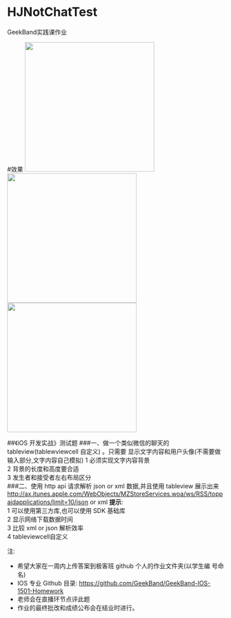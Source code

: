 # HJNotChatTest
GeekBand实践课作业

#效果
<img src="http://img.blog.csdn.net/20150831115223200" width="300"/>
<img src="http://img.blog.csdn.net/20150831115241554" width="300"/>
<img src="http://img.blog.csdn.net/20150831115300010" width="300" />

##《iOS 开发实战》测试题
###一、做一个类似微信的聊天的 tableview(tablewviewcell 自定义) 。只需要 显示文字内容和用户头像(不需要做输入部分,文字内容自己模拟)
1 必须实现文字内容背景  
2 背景的长度和高度要合适  
3 发生者和接受者左右布局区分  
###二、使用 http api 请求解析 json or xml 数据,并且使用 tableview 展示出来 http://ax.itunes.apple.com/WebObjects/MZStoreServices.woa/ws/RSS/toppaidapplications/limit=10/json or xml
**提示**:  
1 可以使用第三方库,也可以使用 SDK 基础库  
2 显示网络下载数据时间  
3 比较 xml or json 解析效率  
4 tableviewcell自定义  

注:
* 希望大家在一周内上传答案到极客班 github 个人的作业文件夹(以学生编 号命名)
* IOS 专业 Github 目录: https://github.com/GeekBand/GeekBand-IOS-1501-Homework
* 老师会在直播环节点评此题
* 作业的最终批改和成绩公布会在结业时进行。
